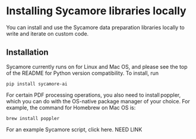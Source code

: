 # Installing Sycamore libraries locally

You can install and use the Sycamore data preparation libraries locally to write and iterate on custom code.

## Installation

Sycamore currently runs on for Linux and Mac OS, and please see the top of the README for Python version compatibility. To install, run

`pip install sycamore-ai`

For certain PDF processing operations, you also need to install poppler, which you can do with the OS-native package manager of your choice. For example, the command for Homebrew on Mac OS is:

`brew install poppler`

For an example Sycamore script, click here. NEED LINK
